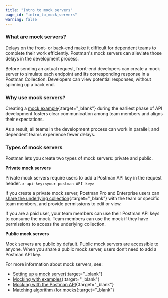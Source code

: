```yaml
---
title: "Intro to mock servers"
page_id: "intro_to_mock_servers"
warning: false
---
```



### What are mock servers?

Delays on the front- or back-end make it difficult for dependent teams to complete their work efficiently. Postman's mock servers can alleviate those delays in the development process. 

Before sending an actual request, front-end developers can create a mock server to simulate each endpoint and its corresponding response in a Postman Collection. Developers can view potential responses, without spinning up a back end.

### Why use mock servers?

Creating a [mock example](/docs/v6/postman/collections/examples){:target="_blank"} during the earliest phase of API development fosters clear communication among team members and aligns their expectations. 

As a result, all teams in the development process can work in parallel; and dependent teams experience fewer delays.

### Types of mock servers

Postman lets you create two types of mock servers: private and public.

**Private mock servers**

Private mock servers require users to add a Postman API key in the request header. `x-api-key:<your postman API key>`

If you create a private mock server, Postman Pro and Enterprise users can [share the underlying collection](/docs/v6/postman/team_library/sharing#sharing-collections){:target="_blank"} with the team or specific team members, and provide permissions to edit or view. 

If you are a paid user, your team members can use their Postman API keys to consume the mock. Team members can use the mock if they have permissions to access the underlying collection.

**Public mock servers**

Mock servers are public by default. Public mock servers are accessible to anyone. When you share a public mock server, users don’t need to add a Postman API key. 



For more information about mock servers, see:

* [Setting up a mock server](/docs/v6/postman/mock_servers/setting_up_mock){:target="_blank"}
* [Mocking with examples](/docs/v6/postman/mock_servers/mocking_with_examples){:target="_blank"}
* [Mocking with the Postman API](/docs/v6/postman/mock_servers/mock_with_api){:target="_blank"}
* [Matching algorithm (for mocks](/docs/v6/postman/mock_servers/matching_algorithm){:target="_blank"}


